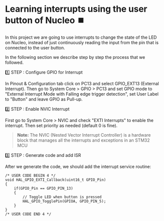 # Learning interrupts using the user button of Nucleo ⏹️

In this project we are going to use interrupts to change the state of the LED on Nucleo, instead of just continuously reading the input from the pin that is connected to the user button.

In the following section we describe step by step the process that we followed.

1️⃣ STEP : Configure GPIO for Interrupt
  
In Pinout & Configuration tab click on PC13 and select GPIO_EXT13 (External Interrupt). Then go to System Core > GPIO > PC13 and set GPIO mode to "External Interrupt Mode with Falling edge trigger detection", set User Label  to "Button" and
leave GPIO as Pull-up.

2️⃣ STEP : Enable NVIC Interrupt

First go to System Core > NVIC and check "EXTI Interrupts" to enable the interrupt. Then set priority as needed (default 0 is fine).

> **Note:** The NVIC (Nested Vector Interrupt Controller) is a hardware block that manages all the interrupts and exceptions in an STM32 MCU

3️⃣ STEP : Generate code and add ISR

After we generate the code, we should add the interrupt service routine:

    /* USER CODE BEGIN 4 */
    void HAL_GPIO_EXTI_Callback(uint16_t GPIO_Pin)
    {
        if(GPIO_Pin == GPIO_PIN_13) 
        {
            // Toggle LED when button is pressed
            HAL_GPIO_TogglePin(GPIOA, GPIO_PIN_5);
        }
    }
    /* USER CODE END 4 */
